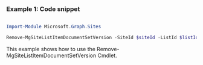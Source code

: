 ### Example 1: Code snippet

```powershell

Import-Module Microsoft.Graph.Sites

Remove-MgSiteListItemDocumentSetVersion -SiteId $siteId -ListId $listId -ListItemId $listItemId -DocumentSetVersionId $documentSetVersionId

```
This example shows how to use the Remove-MgSiteListItemDocumentSetVersion Cmdlet.

